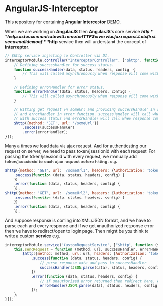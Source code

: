 AngularJS-Interceptor
=====================

This repository for containing **Angular Interceptor** DEMO.

When we are working on **AngularJS** then **AngularJS**'s core service **$http** helps us to communicate with remote HTTP Server via ajax request. Lets first see a small demo of **$http** service then will understand the concept of **interceptor**.

```javascript
// $http service injecting to Controller via DI.
interceptorModule.controller("InterceptorController", ["$http", function ($http) {
    // Defining successHandler for success status.
    function successHandler(data, status, headers, config) {
        // This will called asynchronously when response will come with success status.
    }

    // Defining errorHandler for error status.
    function errorHandler(data, status, headers, config) {
        // This will called asynchronously when response will come with error status.
    }

    // Hitting get request on someUrl and providing successHandler in success function
    // and errorHandler in error function. successHandler will call when response come 
    // with success status and errorHandler will call when response come with error status.
    $http({method: 'GET', url: '/someUrl'})
        .success(successHandler)
        .error(errorHandler);
}]);
```

Many a times we load data via ajax request. And for authenticating our request on server, we need to pass token/jsessionid with each request. For passing the token/jsessionid with every request, we manually add token/jsessionid to each ajax request before hitting. e.g.

```javascript
$http({method: 'GET', url: '/someUrl1', headers: {Authorization: 'token'}})
    .success(function (data, status, headers, config) {
    })
    .error(function (data, status, headers, config) {
    });
$http({method: 'GET', url: '/someUrl2', headers: {Authorization: 'token'}})
    .success(function (data, status, headers, config) {
    })
    .error(function (data, status, headers, config) {
    });
```

And suppose response is coming into XML/JSON format, and we have to parse each and every response and if we get unauthorized response error then we have to redirect/open to login page. Then might be you think to write a custom **service** e.g.

```javascript
interceptorModule.service('CustomRequestService', ["$http", function ($http) {
    this.sendRequest = function (method, url, successHandler, errorHandler) {
        $http({method: method, url: url, headers: {Authorization: 'token'}})
            .success(function (data, status, headers, config) {
                // parse response data and pass to successHandler
                successHandler(JSON.parse(data), status, headers, config);
            })
            .error(function (data, status, headers, config) {
                // if unauthorized error returned then redirect here. else call errorHandler
                errorHandler(JSON.parse(data), status, headers, config);
            });
    };
}]);
```



